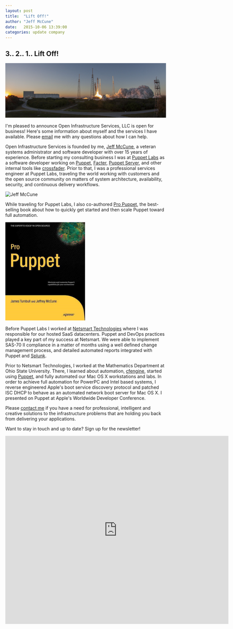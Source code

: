 ```yaml
---
layout: post
title:  "Lift Off!"
author: "Jeff McCune"
date:   2015-10-06 13:39:00
categories: update company
---
```


3.. 2.. 1.. Lift Off!
---

<a href="https://www.flickr.com/photos/spacexphotos/16698990175/in/photostream/" target="_blank">
<img src="/img/lift-off_k.jpg" width="*"/>
</a>

I'm pleased to announce Open Infrastructure Services, LLC is open for business!
Here's some information about myself and the services I have available.  Please
[email][email-me] me with any questions about how I can help.

Open Infrastructure Services is founded by me, [Jeff McCune][jeff], a veteran
systems administrator and software developer with over 15 years of experience.
Before starting my consulting business I was at [Puppet Labs][puppetlabs] as a software
developer working on [Puppet][puppet], [Facter][facter], [Puppet
Server][puppet-server], and other internal tools like
[crossfader](https://github.com/puppetlabs/crossfader).  Prior to that, I was a
professional services engineer at Puppet Labs, traveling the world working with
customers and the open source community on matters of system architecture,
availability, security, and continuous delivery workflows.

![Jeff McCune][avatar]

While traveling for Puppet Labs, I also co-authored [Pro Puppet][pro-puppet], the
best-selling book about how to quickly get started and then scale Puppet toward
full automation.

<a href="http://www.amazon.com/Pro-Puppet-James-Turnbull/dp/1430230592" target="_blank">
<img src="/img/pro-puppet.jpg" width="250" alt="Pro Puppet Cover Image" />
</a>

Before Puppet Labs I worked at [Netsmart Technologies][ntst] where I was
responsible for our hosted SaaS datacenters.  Puppet and DevOps practices
played a key part of my success at Netsmart.  We were able to implement SAS-70
II compliance in a matter of months using a well defined change management
process, and detailed automated reports integrated with Puppet and [Splunk][splunk].

Prior to Netsmart Technologies, I worked at the Mathematics Department at Ohio
State University.  There, I learned about automation, [cfengine][cfengine],
started using [Puppet][puppet], and fully automated our Mac OS X workstations
and labs.  In order to achieve full automation for PowerPC and Intel based
systems, I reverse engineered Apple's boot service discovery protocol and
patched ISC DHCP to behave as an automated network boot server for Mac OS X.  I
presented on Puppet at Apple's Worldwide Developer Conference.

Please [contact me][contact] if you have a need for professional, intelligent
and creative solutions to the infrastructure problems that are holding you back
from delivering your applications.

<p>Want to stay in touch and up to date?  Sign up for the newsletter!</p>

<iframe src="https://docs.google.com/forms/d/1E04ZGjEdHvyhdO1IFirQnAWL6lEvnWXvw8wRsJJZMBU/viewform?embedded=true" width="700" height="590" frameborder="0" marginheight="0" marginwidth="0">Loading...</iframe>

[jeff]: https://about.me/jeffmccune
[avatar]: http://gravatar.com/avatar/00224978b1eb94cb7ab8c3bf45788540.jpg?size=200
[puppet]: http://github.com/puppetlabs/puppet
[facter]: http://github.com/puppetlabs/facter
[puppet-server]: http://github.com/puppetlabs/puppet-server
[pro-puppet-img]: /img/pro-puppet.jpg
[puppetlabs]: https://puppetlabs.com
[pro-puppet]: http://www.amazon.com/Pro-Puppet-James-Turnbull/dp/1430230592
[ntst]: http://www.ntst.com
[splunk]: http://www.splunk.com
[contact]: /contact/
[cfengine]: http://cfengine.com/
[email-me]: mailto://jeff@openinfrastructure.co
